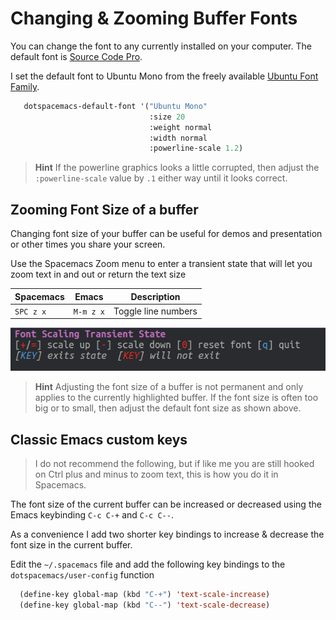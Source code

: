 # Changing & Zooming Buffer Fonts

You can change the font to any currently installed on your computer.  The default font is [Source Code Pro](https://adobe-fonts.github.io/source-code-pro/).

I set the default font to Ubuntu Mono from the freely available [Ubuntu Font Family](http://font.ubuntu.com/).

```lisp
   dotspacemacs-default-font '("Ubuntu Mono"
                               :size 20
                               :weight normal
                               :width normal
                               :powerline-scale 1.2)
```

> **Hint** If the powerline graphics looks a little corrupted, then adjust the `:powerline-scale` value by `.1` either way until it looks correct.


## Zooming Font Size of a buffer

Changing font size of your buffer can be useful for demos and presentation or other times you share your screen.

Use the Spacemacs Zoom menu to enter a transient state that will let you zoom text in and out or return the text size 


| Spacemacs | Emacs     | Description                  |
|-----------|-----------|------------------------------|
| `SPC z x` | `M-m z x` | Toggle line numbers          |


[![Spacemacs - Zoom Text Transient State - Font Scalling](../images/spacemacs-zoom-text-transient-state-font-scaling.png)](../images/spacemacs-zoom-text-transient-state-font-scaling.png)

> **Hint** Adjusting the font size of a buffer is not permanent and only applies to the currently highlighted buffer.  If the font size is often too big or to small, then adjust the default font size as shown above.


## Classic Emacs custom keys

> I do not recommend the following, but if like me you are still hooked on Ctrl plus and minus to zoom text, this is how you do it in Spacemacs.

The font size of the current buffer can be increased or decreased using the Emacs keybinding `C-c C-+` and `C-c C--`.

As a convenience I add two shorter key bindings to increase & decrease the font size in the current buffer.

Edit the `~/.spacemacs` file and add the following key bindings to the `dotspacemacs/user-config` function

```lisp
  (define-key global-map (kbd "C-+") 'text-scale-increase)
  (define-key global-map (kbd "C--") 'text-scale-decrease)
```



